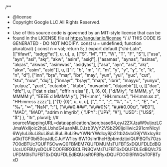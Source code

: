/**
 * @license
 * Copyright Google LLC All Rights Reserved.
 *
 * Use of this source code is governed by an MIT-style license that can be
 * found in the LICENSE file at https://angular.io/license
 */
// THIS CODE IS GENERATED - DO NOT MODIFY.
const u = undefined;
function plural(val) {
    const n = val;
    return 5;
}
export default ["shi-Latn", [["tifawt", "tadggʷat"], u, u], u, [["S", "M", "T", "W", "T", "F", "S"], ["asa", "ayn", "asi", "akṛ", "akw", "asim", "asiḍ"], ["asamas", "aynas", "asinas", "akṛas", "akwas", "asimwas", "asiḍyas"], ["asa", "ayn", "asi", "akṛ", "akw", "asim", "asiḍ"]], u, [["i", "b", "m", "i", "m", "y", "y", "ɣ", "c", "k", "n", "d"], ["inn", "bṛa", "maṛ", "ibr", "may", "yun", "yul", "ɣuc", "cut", "ktu", "nuw", "duj"], ["innayr", "bṛayṛ", "maṛṣ", "ibrir", "mayyu", "yunyu", "yulyuz", "ɣuct", "cutanbir", "ktubr", "nuwanbir", "dujanbir"]], u, [["daɛ", "dfɛ"], u, ["dat n ɛisa", "dffir n ɛisa"]], 1, [6, 0], ["d/M/y", "d MMM, y", "d MMMM y", "EEEE d MMMM y"], ["HH:mm", "HH:mm:ss", "HH:mm:ss z", "HH:mm:ss zzzz"], ["{1} {0}", u, u, u], [",", " ", ";", "%", "+", "-", "E", "×", "‰", "∞", "NaN", ":"], ["#,##0.###", "#,##0%", "#,##0.00¤", "#E0"], "MAD", "MAD", "adrim n lmɣrib", { "JPY": ["JP¥", "¥"], "USD": ["US$", "$"] }, "ltr", plural];
//# sourceMappingURL=data:application/json;base64,eyJ2ZXJzaW9uIjozLCJmaWxlIjoic2hpLUxhdG4uanMiLCJzb3VyY2VSb290IjoiIiwic291cmNlcyI6WyIuLi8uLi8uLi8uLi8uLi8uLi9wYWNrYWdlcy9jb21tb24vbG9jYWxlcy9zaGktTGF0bi50cyJdLCJuYW1lcyI6W10sIm1hcHBpbmdzIjoiQUFBQTs7Ozs7O0dBTUc7QUFFSCwwQ0FBMEM7QUFDMUMsTUFBTSxDQUFDLEdBQUcsU0FBUyxDQUFDO0FBRXBCLFNBQVMsTUFBTSxDQUFDLEdBQVc7SUFDM0IsTUFBTSxDQUFDLEdBQUcsR0FBRyxDQUFDO0lBRWQsT0FBTyxD